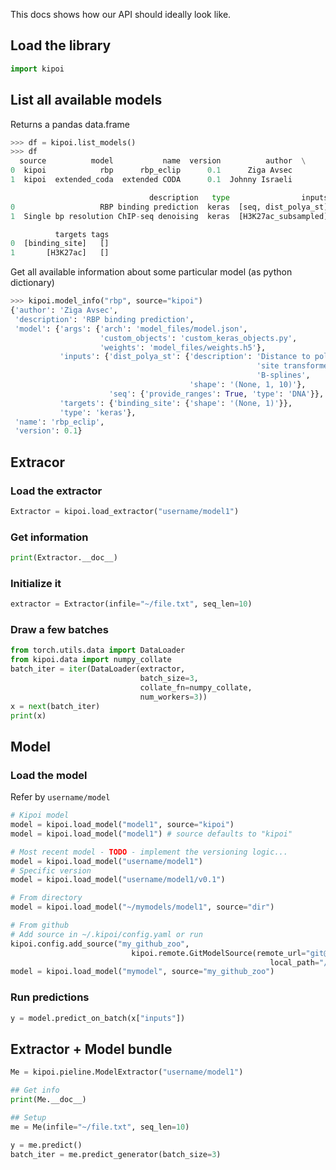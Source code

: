 This docs shows how our API should ideally look like.

## Load the library

```python
import kipoi
```

## List all available models

Returns a pandas data.frame

```python
>>> df = kipoi.list_models()
>>> df
  source          model           name  version          author  \
0  kipoi            rbp      rbp_eclip      0.1      Ziga Avsec   
1  kipoi  extended_coda  extended CODA      0.1  Johnny Israeli   

                               description   type                inputs  \
0                   RBP binding prediction  keras  [seq, dist_polya_st]   
1  Single bp resolution ChIP-seq denoising  keras  [H3K27ac_subsampled]   

          targets tags
0  [binding_site]   []
1       [H3K27ac]   []
```

Get all available information about some particular model (as python dictionary)

```python
>>> kipoi.model_info("rbp", source="kipoi")
{'author': 'Ziga Avsec',
 'description': 'RBP binding prediction',
 'model': {'args': {'arch': 'model_files/model.json',
                    'custom_objects': 'custom_keras_objects.py',
                    'weights': 'model_files/weights.h5'},
           'inputs': {'dist_polya_st': {'description': 'Distance to poly-a '
                                                       'site transformed with '
                                                       'B-splines',
                                        'shape': '(None, 1, 10)'},
                      'seq': {'provide_ranges': True, 'type': 'DNA'}},
           'targets': {'binding_site': {'shape': '(None, 1)'}},
           'type': 'keras'},
 'name': 'rbp_eclip',
 'version': 0.1}
```

## Extracor

### Load the extractor

```python
Extractor = kipoi.load_extractor("username/model1")
```
### Get information

```python
print(Extractor.__doc__)
```

### Initialize it

```python
extractor = Extractor(infile="~/file.txt", seq_len=10)
```

### Draw a few batches

```python
from torch.utils.data import DataLoader
from kipoi.data import numpy_collate
batch_iter = iter(DataLoader(extractor,
                             batch_size=3,
                             collate_fn=numpy_collate,
                             num_workers=3))
x = next(batch_iter)
print(x)
```

## Model

### Load the model

Refer by `username/model`

```python
# Kipoi model
model = kipoi.load_model("model1", source="kipoi")
model = kipoi.load_model("model1") # source defaults to "kipoi"

# Most recent model - TODO - implement the versioning logic...
model = kipoi.load_model("username/model1")
# Specific version
model = kipoi.load_model("username/model1/v0.1")

# From directory
model = kipoi.load_model("~/mymodels/model1", source="dir")

# From github
# Add source in ~/.kipoi/config.yaml or run
kipoi.config.add_source("my_github_zoo",
                           kipoi.remote.GitModelSource(remote_url="git@github.com/username/repo",
						                                  local_path="/tmp/models/"))
model = kipoi.load_model("mymodel", source="my_github_zoo")
```

### Run predictions

```python
y = model.predict_on_batch(x["inputs"])
```

## Extractor + Model bundle

```python
Me = kipoi.pieline.ModelExtractor("username/model1")

## Get info
print(Me.__doc__)

## Setup
me = Me(infile="~/file.txt", seq_len=10)

y = me.predict()
batch_iter = me.predict_generator(batch_size=3)
```
